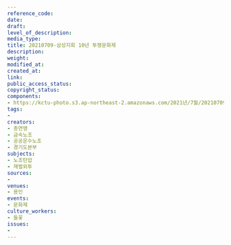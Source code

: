 ```yaml
---
reference_code: 
date: 
draft: 
level_of_description: 
media_type: 
title: 20210709-삼성지회 10년 투쟁문화제
description: 
weight: 
modified_at: 
created_at: 
link: 
public_access_status: 
copyright_status: 
components:
- https://kctu-photo.s3.ap-northeast-2.amazonaws.com/2021년/7월/20210709-삼성지회+10년+투쟁문화제/photo_2021-07-12_12-22-45.jpg
tags:
- 
creators:
- 총연맹
- 금속노조
- 공공운수노조
- 경기도본부
subjects:
- 노조탄압
- 재벌외투
sources:
- 
venues:
- 용인
events:
- 문화제
culture_workers:
- 들꽃
issues:
- 
---
```

